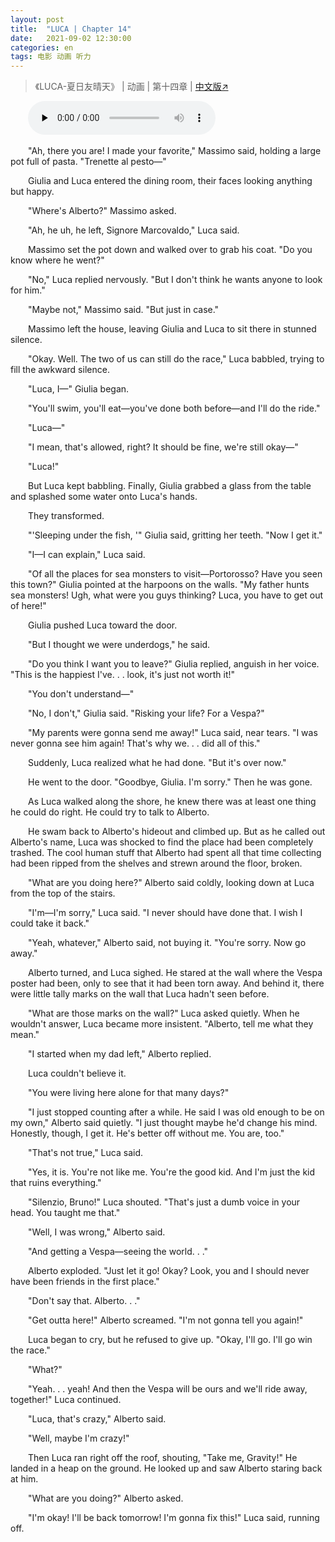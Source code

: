 ```yaml
---
layout: post
title:  "LUCA | Chapter 14"
date:   2021-09-02 12:30:00
categories: en
tags: 电影 动画 听力
---
```


>《LUCA-夏日友晴天》 | 动画 | 第十四章 | [中文版↗](https://buyivi.xyz/luca-chapter14/)

​&emsp;&emsp;<audio id="audio" controls="" preload="none">
      <source id="m4a" src="https://buyivi.xyz/files/audio/Luca/Chapter14.m4a">
</audio>

&emsp;&emsp;"Ah, there you are! I made your favorite," Massimo said, holding a large pot full of pasta. "Trenette al pesto—"

&emsp;&emsp;Giulia and Luca entered the dining room, their faces looking anything but happy.

&emsp;&emsp;"Where's Alberto?" Massimo asked.

&emsp;&emsp;"Ah, he uh, he left, Signore Marcovaldo," Luca said.

&emsp;&emsp;Massimo set the pot down and walked over to grab his coat. "Do you know where he went?"

&emsp;&emsp;"No," Luca replied nervously. "But I don't think he wants anyone to look for him."

&emsp;&emsp;"Maybe not," Massimo said. "But just in case."

&emsp;&emsp;Massimo left the house, leaving Giulia and Luca to sit there in stunned silence.

&emsp;&emsp;"Okay. Well. The two of us can still do the race," Luca babbled, trying to fill the awkward silence.

&emsp;&emsp;"Luca, I—" Giulia began.

&emsp;&emsp;"You'll swim, you'll eat—you've done both before—and I'll do the ride."

&emsp;&emsp;"Luca—"

&emsp;&emsp;"I mean, that's allowed, right? It should be fine, we're still okay—"

&emsp;&emsp;"Luca!"

&emsp;&emsp;But Luca kept babbling. Finally, Giulia grabbed a glass from the table and splashed some water onto Luca's hands.

&emsp;&emsp;They transformed.

&emsp;&emsp;"'Sleeping under the fish, '" Giulia said, gritting her teeth. "Now I get it."

&emsp;&emsp;"I—I can explain," Luca said.

&emsp;&emsp;"Of all the places for sea monsters to visit—Portorosso? Have you seen this town?" Giulia pointed at the harpoons on the walls. "My father hunts sea monsters! Ugh, what were you guys thinking? Luca, you have to get out of here!"

&emsp;&emsp;Giulia pushed Luca toward the door.

&emsp;&emsp;"But I thought we were underdogs," he said.

&emsp;&emsp;"Do you think I want you to leave?" Giulia replied, anguish in her voice. "This is the happiest I've. . . look, it's just not worth it!"

&emsp;&emsp;"You don't understand—"

&emsp;&emsp;"No, I don't," Giulia said. "Risking your life? For a Vespa?"

&emsp;&emsp;"My parents were gonna send me away!" Luca said, near tears. "I was never gonna see him again! That's why we. . . did all of this."

&emsp;&emsp;Suddenly, Luca realized what he had done. "But it's over now."

&emsp;&emsp;He went to the door. "Goodbye, Giulia. I'm sorry." Then he was gone.

&emsp;&emsp;As Luca walked along the shore, he knew there was at least one thing he could do right. He could try to talk to Alberto.

&emsp;&emsp;He swam back to Alberto's hideout and climbed up. But as he called out Alberto's name, Luca was shocked to find the place had been completely trashed. The cool human stuff that Alberto had spent all that time collecting had been ripped from the shelves and strewn around the floor, broken.

&emsp;&emsp;"What are you doing here?" Alberto said coldly, looking down at Luca from the top of the stairs.

&emsp;&emsp;"I'm—I'm sorry," Luca said. "I never should have done that. I wish I could take it back."

&emsp;&emsp;"Yeah, whatever," Alberto said, not buying it. "You're sorry. Now go away."

&emsp;&emsp;Alberto turned, and Luca sighed. He stared at the wall where the Vespa poster had been, only to see that it had been torn away. And behind it, there were little tally marks on the wall that Luca hadn't seen before.

&emsp;&emsp;"What are those marks on the wall?" Luca asked quietly. When he wouldn't answer, Luca became more insistent. "Alberto, tell me what they mean."

&emsp;&emsp;"I started when my dad left," Alberto replied.

&emsp;&emsp;Luca couldn't believe it.

&emsp;&emsp;"You were living here alone for that many days?"

&emsp;&emsp;"I just stopped counting after a while. He said I was old enough to be on my own," Alberto said quietly. "I just thought maybe he'd change his mind. Honestly, though, I get it. He's better off without me. You are, too."

&emsp;&emsp;"That's not true," Luca said.

&emsp;&emsp;"Yes, it is. You're not like me. You're the good kid. And I'm just the kid that ruins everything."

&emsp;&emsp;"Silenzio, Bruno!" Luca shouted. "That's just a dumb voice in your head. You taught me that."

&emsp;&emsp;"Well, I was wrong," Alberto said.

&emsp;&emsp;"And getting a Vespa—seeing the world. . ."

&emsp;&emsp;Alberto exploded. "Just let it go! Okay? Look, you and I should never have been friends in the first place."

&emsp;&emsp;"Don't say that. Alberto. . ."

&emsp;&emsp;"Get outta here!" Alberto screamed. "I'm not gonna tell you again!"

&emsp;&emsp;Luca began to cry, but he refused to give up. "Okay, I'll go. I'll go win the race."

&emsp;&emsp;"What?"

&emsp;&emsp;"Yeah. . . yeah! And then the Vespa will be ours and we'll ride away, together!" Luca continued.

&emsp;&emsp;"Luca, that's crazy," Alberto said.

&emsp;&emsp;"Well, maybe I'm crazy!"

&emsp;&emsp;Then Luca ran right off the roof, shouting, "Take me, Gravity!" He landed in a heap on the ground. He looked up and saw Alberto staring back at him.

&emsp;&emsp;"What are you doing?" Alberto asked.

&emsp;&emsp;"I'm okay! I'll be back tomorrow! I'm gonna fix this!" Luca said, running off.